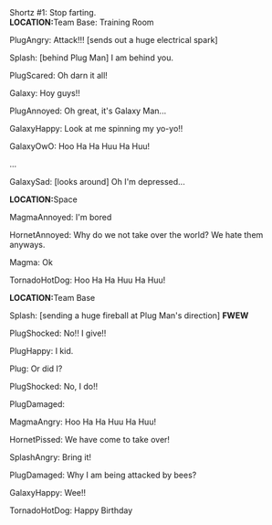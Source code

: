 <div class="hhhh">Shortz #1: Stop farting.</div>

<div class="hhhh"><b>LOCATION:</b>Team Base: Training Room</div>

PlugAngry: Attack!!! [sends out a huge electrical spark]

Splash: [behind Plug Man] I am behind you.

PlugScared: Oh darn it all!

Galaxy: Hoy guys!!

PlugAnnoyed: Oh great, it's Galaxy Man...

GalaxyHappy: Look at me spinning my yo-yo!!

GalaxyOwO: Hoo Ha Ha Huu Ha Huu!

<div class="hhhh">...</div>

GalaxySad: [looks around] Oh I'm depressed...

<div class="hhhh"><b>LOCATION:</b>Space</div>

MagmaAnnoyed: I'm bored

HornetAnnoyed: Why do we not take over the world? We hate them anyways.

Magma: Ok

TornadoHotDog: Hoo Ha Ha Huu Ha Huu!

<div class="hhhh"><b>LOCATION:</b>Team Base</div>

Splash: [sending a huge fireball at Plug Man's direction] **FWEW**

PlugShocked: No!! I give!!

PlugHappy: I kid.

Plug: Or did I?

PlugShocked: No, I do!!

PlugDamaged:

MagmaAngry: Hoo Ha Ha Huu Ha Huu!

HornetPissed: We have come to take over!

SplashAngry: Bring it!

PlugDamaged: Why I am being attacked by bees?

GalaxyHappy: Wee!!

TornadoHotDog: Happy Birthday

<script src="assets/js/replacediv.js"></script>
<script src="assets/js/mugshots.js"></script>
